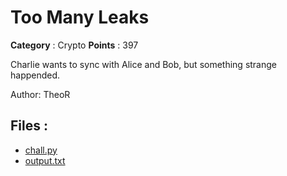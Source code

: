 # Too Many Leaks

**Category** : Crypto
**Points** : 397

Charlie wants to sync with Alice and Bob, but something strange happended.  

Author: TheoR

## Files : 
 - [chall.py](./chall.py)
 - [output.txt](./output.txt)


